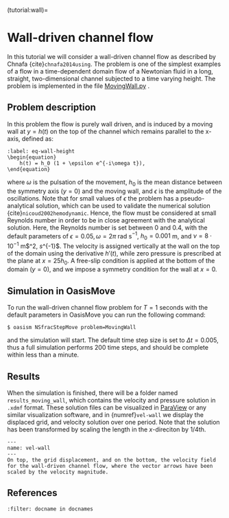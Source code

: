(tutorial:wall)=

# Wall-driven channel flow

In this tutorial we will consider a wall-driven channel flow as described by Chnafa {cite}`chnafa2014using`. The problem
is one of the simplest examples of a flow in a time-dependent domain flow of a Newtonian fluid in a long, straight,
two-dimensional channel subjected to a time varying height. The problem is implemented in the
file [MovingWall.py](https://github.com/KVSlab/OasisMove/blob/main/src/oasismove/problems/NSfracStep/MovingWall.py)
.

## Problem description

In this problem the flow is purely wall driven, and is induced by a moving wall at $y = h(t)$ on the top of the channel
which remains parallel to the x-axis, defined as:

```{math}
:label: eq-wall-height
\begin{equation}
    h(t) = h_0 (1 + \epsilon e^{-i\omega t}),
\end{equation}
```

where $\omega$ is the pulsation of the movement, $h_0$ is the mean distance between the symmetry axis $(y = 0)$ and the
moving wall, and $\epsilon$ is the amplitude of the oscillations. Note that for small values of $\epsilon$ the problem
has a pseudo-analytical solution, which can be used to validate the numerical solution {cite}`nicoud2002hemodynamic`.
Hence, the flow must be considered at small Reynolds number in order to be in close agreement with the analytical
solution. Here, the Reynolds number is set between 0 and 0.4, with the default parameters of $\epsilon = 0.05, \omega =
2\pi$ rad s$^{-1}$, $h_0 = 0.001$ m, and $\nu = 8\cdot 10^{-1}$ m$^2\, $s$^{-1}$. The velocity is assigned vertically at
the wall on the top of the domain using the derivative $h'(t)$, while zero pressure is prescribed at the plane at $x =
25h_0$. A free-slip condition is applied at the bottom of the domain ($y=0$), and we impose a symmetry condition for the
wall at $x=0$.

## Simulation in OasisMove

To run the wall-driven channel flow problem for $T=1$ seconds with the default parameters in OasisMove you can run the
following command:

``` console
$ oasism NSfracStepMove problem=MovingWall
```

and the simulation will start. The default time step size is set to $\Delta t=0.005$, thus a full simulation performs
200 time steps, and should be complete within less than a minute.

## Results

When the simulation is finished, there will be a folder named `results_moving_wall`, which contains the velocity and
pressure solution in `.xdmf` format. These solution files can be visualized in [ParaView](https://www.paraview.org/) or
any similar visualization software, and in {numref}`vel-wall` we display the displaced grid, and velocity solution over
one period. Note that the solution has been transformed by scaling the length in the $x$-direciton by 1/4th.

```{figure} figures/moving_wall.gif
---
name: vel-wall
---
On top, the grid displacement, and on the bottom, the velocity field for the wall-driven channel flow, where the vector arrows have been scaled by the velocity magnitude. 
```

## References

```{bibliography} references.bib
:filter: docname in docnames
```
